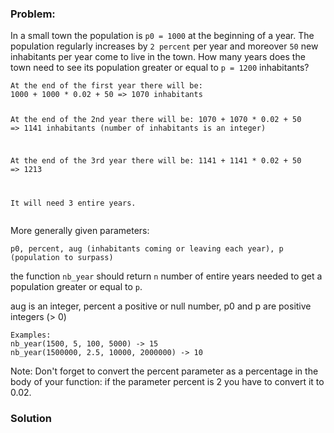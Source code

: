 ### Problem:
<p>In a small town the population is <code>p0 = 1000</code> at the beginning of a year. The population
regularly increases by <code>2 percent</code> per year and moreover <code>50</code> new inhabitants per year
come to live in the town. 
How many years does the town need to see its population
greater or equal to <code>p = 1200</code> inhabitants?</p>
<pre><code>At the end of the first year there will be: 
1000 + 1000 * 0.02 + 50 =&gt; 1070 inhabitants

At the end of the 2nd year there will be: 
1070 + 1070 * 0.02 + 50 =&gt; 1141 inhabitants (number of inhabitants is an integer)

At the end of the 3rd year there will be:
1141 + 1141 * 0.02 + 50 =&gt; 1213

It will need 3 entire years.</code></pre><p>More generally given parameters:</p>
<p><code>p0, percent, aug (inhabitants coming or leaving each year), p (population to surpass)</code></p>
<p>the function <code>nb_year</code> should return <code>n</code> number of entire years needed to
get a population greater or equal to <code>p</code>.</p>
<p>aug is an integer, percent a positive or null number, p0 and p are positive integers (&gt; 0)</p>
<pre><code>Examples:
nb_year(1500, 5, 100, 5000) -&gt; 15
nb_year(1500000, 2.5, 10000, 2000000) -&gt; 10</code></pre><p>Note: Don&apos;t forget to convert the percent parameter as a percentage in the body of your function: if the parameter percent is 2 you have to convert it to 0.02.</p>

### Solution